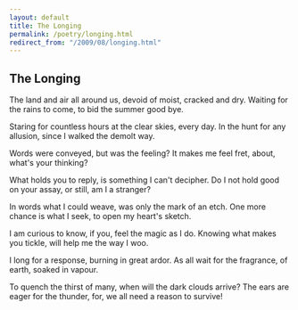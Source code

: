 ```yaml
---
layout: default
title: The Longing
permalink: /poetry/longing.html
redirect_from: "/2009/08/longing.html"
---
```


The Longing
-----------

The land and air all around us,
devoid of moist, cracked and dry.
Waiting for the rains to come,
to bid the summer good bye.

Staring for countless hours
at the clear skies, every day.
In the hunt for any allusion,
since I walked the demolt way.

Words were conveyed,
but was the feeling?
It makes me feel fret,
about, what's your thinking?

What holds you to reply,
is something I can't decipher.
Do I not hold good on your assay,
or still, am I a stranger?

In words what I could weave,
was only the mark of an etch.
One more chance is what I seek,
to open my heart's sketch.

I am curious to know, if you,
feel the magic as I do.
Knowing what makes you tickle,
will help me the way I woo.

I long for a response,
burning in great ardor.
As all wait for the fragrance,
of earth, soaked in vapour.

To quench the thirst of many,
when will the dark clouds arrive?
The ears are eager for the thunder,
for, we all need a reason to survive!
